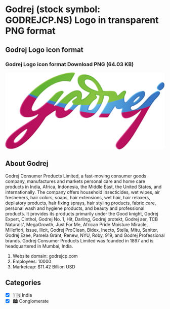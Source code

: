 # Godrej (stock symbol: GODREJCP.NS) Logo in transparent PNG format

## Godrej Logo icon format

### Godrej Logo icon format Download PNG (64.03 KB)

![Godrej Logo icon format Download PNG (64.03 KB)](/img/orig/GODREJCP.NS-b269802a.png)

## About Godrej

Godrej Consumer Products Limited, a fast-moving consumer goods company, manufactures and markets personal care and home care products in India, Africa, Indonesia, the Middle East, the United States, and internationally. The company offers household insecticides, wet wipes, air fresheners, hair colors, soaps, hair extensions, wet hair, hair relaxers, depilatory products, hair fixing sprays, hair styling products, fabric care, personal wash and hygiene products, and beauty and professional products. It provides its products primarily under the Good knight, Godrej Expert, Cinthol, Godrej No. 1, Hit, Darling, Godrej protekt, Godrej aer, TCB Naturals', MegaGrowth, Just For Me, African Pride Moisture Miracle, Millefiori, Issue, Ilicit, Godrej ProClean, Bidex, Inecto, Stella, Mitu, Saniter, Godrej Ezee, Pamela Grant, Renew, NYU, Roby, 919, and Godrej Professional brands. Godrej Consumer Products Limited was founded in 1897 and is headquartered in Mumbai, India.

1. Website domain: godrejcp.com
2. Employees: 10000
3. Marketcap: $11.42 Billion USD


## Categories
- [x] 🇮🇳 India
- [x] 🏙 Conglomerate
